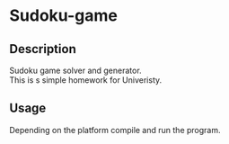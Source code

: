 # Sudoku-game

## Description
Sudoku game solver and generator.
<br>
This is s simple homework for Univeristy.
## Usage
Depending on the platform compile and run the program.
<br> 
